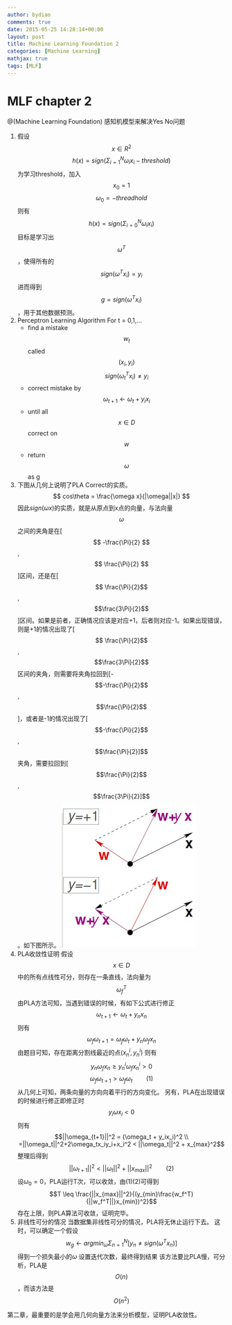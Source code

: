 ```yaml
---
author: bydiao
comments: true
date: 2015-05-25 14:28:14+00:00
layout: post
title: Machine Learning Foundation 2
categories: [Machine Learning]
mathjax: true
tags: [MLF]
---
```


# MLF chapter 2
@(Machine Learning Foundation)
感知机模型来解决Yes No问题

1. 假设 $$x\in R^2$$
$$ h(x) = sign(\Sigma^N_{i=1}\omega_ix_i - threshold) $$
为学习threshold，加入$$ x_0=1 $$ $$\omega_0=-threadhold $$
则有 $$ h(x)=sign(\Sigma^N_{i=0}\omega_ix_i) $$
目标是学习出 $$ \omega^T $$，使得所有的$$ sign(\omega^Tx_i) = y_i $$
进而得到 $$ g=sign(\omega^Tx_i) $$，用于其他数据预测。
2.  Perceptron Learning Algorithm
 For t = 0,1,...
	* find a mistake $$ w_t $$ called $$ (x_i,y_i) $$    $$ sign(\omega_t^Tx_i) \neq y_i $$
	* correct mistake by $$ \omega_{t+1}\leftarrow \omega_t+y_ix_i $$
	* until all $$ x \in D $$ correct on $$ w $$
	* return $$ \omega $$ as g
3.  下图从几何上说明了PLA Correct的实质。
	$$ cos\theta = \frac{\omega x}{|\omega||x|} $$
	因此$sign(\omega x)$的实质，就是从原点到x点的向量，与法向量$$ \omega $$之间的夹角是在[$$ -\frac{\Pi}{2} $$,$$ \frac{\Pi}{2} $$]区间，还是在[$$ \frac{\Pi}{2}$$,$$\frac{3\Pi}{2}$$]区间。如果是前者，正确情况应该是对应+1，后者则对应-1。如果出现错误，则是+1的情况出现了[$$ \frac{\Pi}{2}$$,$$\frac{3\Pi}{2}$$区间的夹角，则需要将夹角拉回到[-$$-\frac{\Pi}{2}$$,$$\frac{\Pi}{2}$$]，或者是-1的情况出现了[$$-\frac{\Pi}{2}$$,$$\frac{\Pi}{2}]$$夹角，需要拉回到[$$\frac{\Pi}{2}$$,$$\frac{3\Pi}{2}]$$。如下图所示。
![Alt text](../image/MLF2_1.png)
4.  PLA收敛性证明
假设$$x\in D$$ 中的所有点线性可分，则存在一条直线，法向量为$$\omega_f^T$$
由PLA方法可知，当遇到错误的时候，有如下公式进行修正
$$\omega_{t+1} \leftarrow \omega_t + y_nx_n$$
则有
$$\omega_{f}\omega_{t+1} = \omega_f\omega_t + y_n\omega_fx_n$$
由题目可知，存在距离分割线最近的点$(x_n^i,y_n^i)$
则有
$$y_n\omega_fx_n \geq y_n^i\omega_fx_n^i > 0$$
$$\omega_{f}\omega_{t+1} > \omega_f\omega_t                    \qquad   (1)$$
从几何上可知，两条向量的方向向着平行的方向变化。
另有，PLA在出现错误的时候进行修正即修正时
$$y_i\omega x_i < 0$$
则有
$$||\omega_{t+1}||^2 = (\omega_t + y_ix_i)^2 \\ =||\omega_t||^2+2\omega_tx_iy_i+x_i^2 < ||\omega_t||^2 + x_{max}^2$$
整理后得到
$$||\omega_{t+1}||^2 < ||\omega_t||^2 + ||x_{max}||^2 \qquad (2)$$
设$\omega_0 = 0$，PLA运行T次，可以收敛，由(1)(2)可得到
$$T \leq \frac{||x_{max}||^2}{(y_{min}\frac{w_f^T}{||w_f^T||}x_{min})^2}$$
存在上限，则PLA算法可收敛，证明完毕。
5.  非线性可分的情况
当数据集非线性可分的情况，PLA将无休止运行下去。
这时，可以确定一个假设
$$w_g \leftarrow argmin_\omega\Sigma^N_{n=1}[y_n \neq sign(\omega^Tx_n)]$$
得到一个损失最小的$\omega$
设置迭代次数，最终得到结果
该方法要比PLA慢，可分析，PLA是$$O(n)$$，而该方法是$$O(n^2)$$



第二章，最重要的是学会用几何向量方法来分析模型，证明PLA收敛性。 
